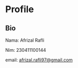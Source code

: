 # Profile

## Bio

Nama: Afrizal Rafli

Nim: 230411100144

email: afrizal.rafli97@gmail.com


```{tableofcontents}
```
